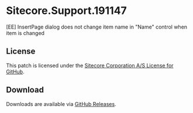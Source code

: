 # Sitecore.Support.191147
[EE] InsertPage dialog does not change item name in &quot;Name&quot; control when item is changed

## License  
This patch is licensed under the [Sitecore Corporation A/S License for GitHub](https://github.com/sitecoresupport/Sitecore.Support.191147/blob/master/LICENSE).  

## Download  
Downloads are available via [GitHub Releases](https://github.com/sitecoresupport/Sitecore.Support.191147/releases).  

